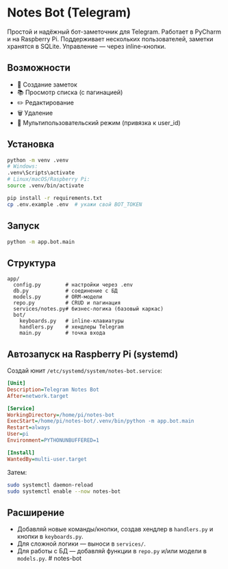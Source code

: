 
# Notes Bot (Telegram)

Простой и надёжный бот-заметочник для Telegram. Работает в PyCharm и на Raspberry Pi.
Поддерживает нескольких пользователей, заметки хранятся в SQLite. Управление — через inline-кнопки.

## Возможности
- 📝 Создание заметок
- 📚 Просмотр списка (с пагинацией)
- ✏️ Редактирование
- 🗑 Удаление
- 👥 Мультипользовательский режим (привязка к user_id)

## Установка
```bash
python -m venv .venv
# Windows:
.venv\Scripts\activate
# Linux/macOS/Raspberry Pi:
source .venv/bin/activate

pip install -r requirements.txt
cp .env.example .env  # укажи свой BOT_TOKEN
```

## Запуск
```bash
python -m app.bot.main
```

## Структура
```
app/
  config.py        # настройки через .env
  db.py            # соединение с БД
  models.py        # ORM-модели
  repo.py          # CRUD и пагинация
  services/notes.py# бизнес-логика (базовый каркас)
  bot/
    keyboards.py   # inline-клавиатуры
    handlers.py    # хендлеры Telegram
    main.py        # точка входа
```

## Автозапуск на Raspberry Pi (systemd)
Создай юнит `/etc/systemd/system/notes-bot.service`:
```ini
[Unit]
Description=Telegram Notes Bot
After=network.target

[Service]
WorkingDirectory=/home/pi/notes-bot
ExecStart=/home/pi/notes-bot/.venv/bin/python -m app.bot.main
Restart=always
User=pi
Environment=PYTHONUNBUFFERED=1

[Install]
WantedBy=multi-user.target
```
Затем:
```bash
sudo systemctl daemon-reload
sudo systemctl enable --now notes-bot
```

## Расширение
- Добавляй новые команды/кнопки, создав хендлер в `handlers.py` и кнопки в `keyboards.py`.
- Для сложной логики — выноси в `services/`.
- Для работы с БД — добавляй функции в `repo.py` и/или модели в `models.py`.
#   n o t e s - b o t  
 